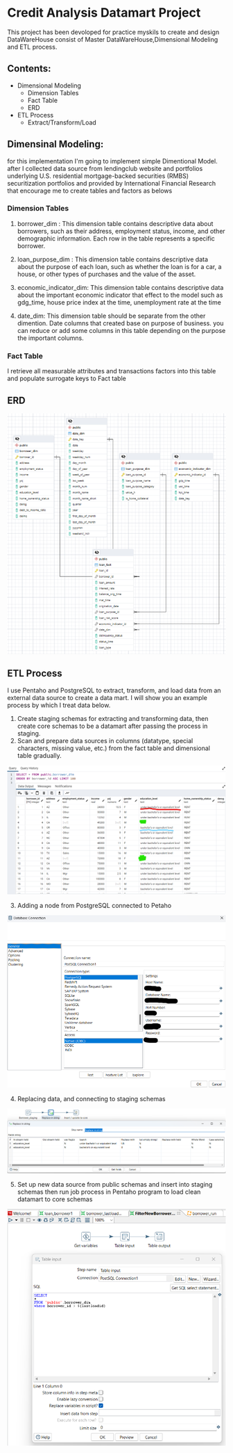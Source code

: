 # Credit Analysis Datamart Project
This project has been devoloped for practice myskils to create and design DataWareHouse consist of Master DataWareHouse,Dimensional Modeling and ETL process.
## Contents:
- Dimensional Modeling
    - Dimension Tables
    - Fact Table
    - ERD
- ETL Process
    - Extract/Transform/Load
## Dimensinal Modeling:
for this implementation I'm going to implement simple Dimentional Model. after I collected data source from lendingclub website and portfolios underlying U.S. residential mortgage-backed securities (RMBS) securitization portfolios and provided by International Financial Research that encourage me to create tables and factors as belows
### Dimension Tables
  1. borrower_dim : This dimension table contains descriptive data about borrowers, such as their address, employment status, income, and other demographic information. Each row in the table represents a specific borrower.
  
  2. loan_purpose_dim : This dimension table contains descriptive data about the purpose of each loan, such as whether the loan is for a car, a house, or other types of purchases and the value of the asset.
  
  3. economic_indicator_dim: This dimension table contains descriptive data about the important economic indicator that effect to the model such as gdg_time, house price index at the time, unemployment rate at the time
  
  4. date_dim: This dimension table should be separate from the other dimention. Date columns that created base on purpose of business. you can reduce or add some columns in this table depending on the purpose the important columns.
### Fact Table
  I retrieve all measurable attributes and transactions factors into this table and populate surrogate keys to Fact table

## ERD

![](https://github.com/Rawinkk/Credit-Analysis-Datamart-Project/blob/main/images/Screenshot_20230221_033743.png)

## ETL Process
I use Pentaho and PostgreSQL to extract, transform, and load data from an external data source to create a data mart. I will show you an example process by which I treat data below.
1. Create staging schemas for extracting and transforming data, then create core schemas to be a datamart after passing the process in staging.
2. Scan and prepare data sources in columns (datatype, special characters, missing value, etc.) from the fact table and dimensional table gradually.

![](https://github.com/Rawinkk/Credit-Analysis-Datamart-Project/blob/main/images/missing_value_long_str.png)

3. Adding a node from PostgreSQL connected to Petaho

![](https://github.com/Rawinkk/Credit-Analysis-Datamart-Project/blob/main/images/node.png)

4. Replacing data, and connecting to staging schemas

![](https://github.com/Rawinkk/Credit-Analysis-Datamart-Project/blob/main/images/pantaho_edit1.png)

5. Set up new data source from public schemas and insert into staging schemas then run job process in Pentaho program to load clean datamart to core schemas

![](https://github.com/Rawinkk/Credit-Analysis-Datamart-Project/blob/main/images/pentaho_edit2.png)
 
